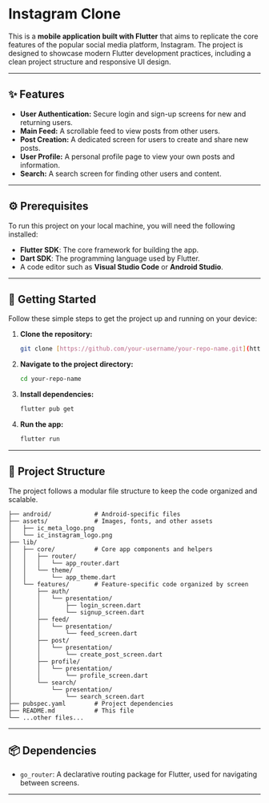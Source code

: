 # Instagram Clone

This is a **mobile application built with Flutter** that aims to replicate the core features of the popular social media platform, Instagram. The project is designed to showcase modern Flutter development practices, including a clean project structure and responsive UI design.

---

## ✨ Features

* **User Authentication:** Secure login and sign-up screens for new and returning users.
* **Main Feed:** A scrollable feed to view posts from other users.
* **Post Creation:** A dedicated screen for users to create and share new posts.
* **User Profile:** A personal profile page to view your own posts and information.
* **Search:** A search screen for finding other users and content.

---

## ⚙️ Prerequisites

To run this project on your local machine, you will need the following installed:

* **Flutter SDK**: The core framework for building the app.
* **Dart SDK**: The programming language used by Flutter.
* A code editor such as **Visual Studio Code** or **Android Studio**.

---

## 🚀 Getting Started

Follow these simple steps to get the project up and running on your device:

1.  **Clone the repository:**
    ```bash
    git clone [https://github.com/your-username/your-repo-name.git](https://github.com/your-username/your-repo-name.git)
    ```
2.  **Navigate to the project directory:**
    ```bash
    cd your-repo-name
    ```
3.  **Install dependencies:**
    ```bash
    flutter pub get
    ```
4.  **Run the app:**
    ```bash
    flutter run
    ```

---

## 📂 Project Structure

The project follows a modular file structure to keep the code organized and scalable.

```text
├── android/            # Android-specific files
├── assets/             # Images, fonts, and other assets
│   ├── ic_meta_logo.png
│   └── ic_instagram_logo.png
├── lib/
│   ├── core/           # Core app components and helpers
│   │   ├── router/
│   │   │   └── app_router.dart
│   │   └── theme/
│   │       └── app_theme.dart
│   └── features/       # Feature-specific code organized by screen
│       ├── auth/
│       │   └── presentation/
│       │       ├── login_screen.dart
│       │       └── signup_screen.dart
│       ├── feed/
│       │   └── presentation/
│       │       └── feed_screen.dart
│       ├── post/
│       │   └── presentation/
│       │       └── create_post_screen.dart
│       ├── profile/
│       │   └── presentation/
│       │       └── profile_screen.dart
│       └── search/
│           └── presentation/
│               └── search_screen.dart
├── pubspec.yaml        # Project dependencies
├── README.md           # This file
└── ...other files...
```

---

## 📦 Dependencies

* `go_router`: A declarative routing package for Flutter, used for navigating between screens.

---

